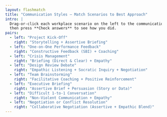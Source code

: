 ```yaml
---
layout: flashmatch
title: "Communication Styles – Match Scenarios to Best Approach"
intro: |
  Drag‑or‑click each workplace scenario on the left to the communication style(s) that fit best on the right,
  then press **Check answers** to see how you did.
pairs:
  - left: "Project Kick‑Off"
    right: "Storytelling + Assertive Briefing"
  - left: "One‑on‑One Performance Feedback"
    right: "Constructive Feedback (SBI) + Coaching"
  - left: "Crisis Management"
    right: "Briefing (Direct & Clear) + Empathy"
  - left: "Design Review Debate"
    right: "Empathic Listening + Socratic Inquiry + Negotiation"
  - left: "Team Brainstorming"
    right: "Facilitative Coaching + Positive Reinforcement"
  - left: "Executive Briefing"
    right: "Assertive Brief + Persuasion (Story or Data)"
  - left: "Difficult 1‑to‑1 Conversation"
    right: "Non‑Violent Communication + Empathy"
  - left: "Negotiation or Conflict Resolution"
    right: "Collaborative Negotiation (Assertive + Empathic Blend)"
---
```

